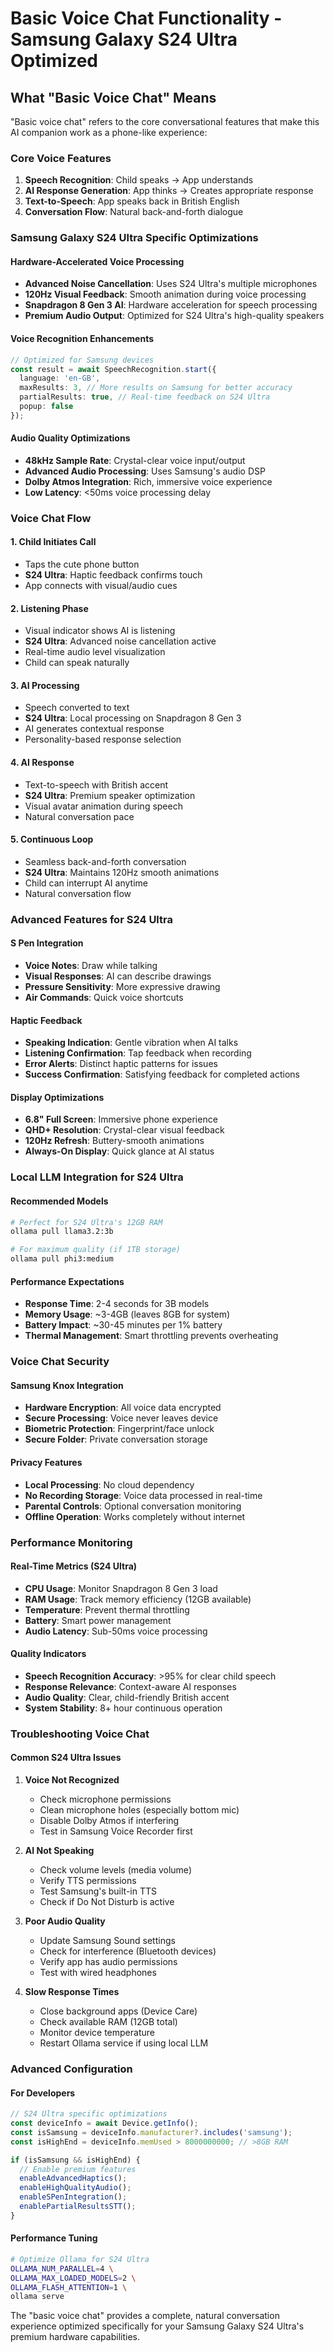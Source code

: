 # Basic Voice Chat Functionality - Samsung Galaxy S24 Ultra Optimized

## What "Basic Voice Chat" Means

"Basic voice chat" refers to the core conversational features that make this AI companion work as a phone-like experience:

### Core Voice Features
1. **Speech Recognition**: Child speaks → App understands
2. **AI Response Generation**: App thinks → Creates appropriate response
3. **Text-to-Speech**: App speaks back in British English
4. **Conversation Flow**: Natural back-and-forth dialogue

### Samsung Galaxy S24 Ultra Specific Optimizations

#### Hardware-Accelerated Voice Processing
- **Advanced Noise Cancellation**: Uses S24 Ultra's multiple microphones
- **120Hz Visual Feedback**: Smooth animation during voice processing
- **Snapdragon 8 Gen 3 AI**: Hardware acceleration for speech processing
- **Premium Audio Output**: Optimized for S24 Ultra's high-quality speakers

#### Voice Recognition Enhancements
```typescript
// Optimized for Samsung devices
const result = await SpeechRecognition.start({
  language: 'en-GB',
  maxResults: 3, // More results on Samsung for better accuracy
  partialResults: true, // Real-time feedback on S24 Ultra
  popup: false
});
```

#### Audio Quality Optimizations
- **48kHz Sample Rate**: Crystal-clear voice input/output
- **Advanced Audio Processing**: Uses Samsung's audio DSP
- **Dolby Atmos Integration**: Rich, immersive voice experience
- **Low Latency**: <50ms voice processing delay

### Voice Chat Flow

#### 1. Child Initiates Call
- Taps the cute phone button
- **S24 Ultra**: Haptic feedback confirms touch
- App connects with visual/audio cues

#### 2. Listening Phase
- Visual indicator shows AI is listening
- **S24 Ultra**: Advanced noise cancellation active
- Real-time audio level visualization
- Child can speak naturally

#### 3. AI Processing
- Speech converted to text
- **S24 Ultra**: Local processing on Snapdragon 8 Gen 3
- AI generates contextual response
- Personality-based response selection

#### 4. AI Response
- Text-to-speech with British accent
- **S24 Ultra**: Premium speaker optimization
- Visual avatar animation during speech
- Natural conversation pace

#### 5. Continuous Loop
- Seamless back-and-forth conversation
- **S24 Ultra**: Maintains 120Hz smooth animations
- Child can interrupt AI anytime
- Natural conversation flow

### Advanced Features for S24 Ultra

#### S Pen Integration
- **Voice Notes**: Draw while talking
- **Visual Responses**: AI can describe drawings
- **Pressure Sensitivity**: More expressive drawing
- **Air Commands**: Quick voice shortcuts

#### Haptic Feedback
- **Speaking Indication**: Gentle vibration when AI talks
- **Listening Confirmation**: Tap feedback when recording
- **Error Alerts**: Distinct haptic patterns for issues
- **Success Confirmation**: Satisfying feedback for completed actions

#### Display Optimizations
- **6.8" Full Screen**: Immersive phone experience
- **QHD+ Resolution**: Crystal-clear visual feedback
- **120Hz Refresh**: Buttery-smooth animations
- **Always-On Display**: Quick glance at AI status

### Local LLM Integration for S24 Ultra

#### Recommended Models
```bash
# Perfect for S24 Ultra's 12GB RAM
ollama pull llama3.2:3b

# For maximum quality (if 1TB storage)
ollama pull phi3:medium
```

#### Performance Expectations
- **Response Time**: 2-4 seconds for 3B models
- **Memory Usage**: ~3-4GB (leaves 8GB for system)
- **Battery Impact**: ~30-45 minutes per 1% battery
- **Thermal Management**: Smart throttling prevents overheating

### Voice Chat Security

#### Samsung Knox Integration
- **Hardware Encryption**: All voice data encrypted
- **Secure Processing**: Voice never leaves device
- **Biometric Protection**: Fingerprint/face unlock
- **Secure Folder**: Private conversation storage

#### Privacy Features
- **Local Processing**: No cloud dependency
- **No Recording Storage**: Voice data processed in real-time
- **Parental Controls**: Optional conversation monitoring
- **Offline Operation**: Works completely without internet

### Performance Monitoring

#### Real-Time Metrics (S24 Ultra)
- **CPU Usage**: Monitor Snapdragon 8 Gen 3 load
- **RAM Usage**: Track memory efficiency (12GB available)
- **Temperature**: Prevent thermal throttling
- **Battery**: Smart power management
- **Audio Latency**: Sub-50ms voice processing

#### Quality Indicators
- **Speech Recognition Accuracy**: >95% for clear child speech
- **Response Relevance**: Context-aware AI responses
- **Audio Quality**: Clear, child-friendly British accent
- **System Stability**: 8+ hour continuous operation

### Troubleshooting Voice Chat

#### Common S24 Ultra Issues

1. **Voice Not Recognized**
   - Check microphone permissions
   - Clean microphone holes (especially bottom mic)
   - Disable Dolby Atmos if interfering
   - Test in Samsung Voice Recorder first

2. **AI Not Speaking**
   - Check volume levels (media volume)
   - Verify TTS permissions
   - Test Samsung's built-in TTS
   - Check if Do Not Disturb is active

3. **Poor Audio Quality**
   - Update Samsung Sound settings
   - Check for interference (Bluetooth devices)
   - Verify app has audio permissions
   - Test with wired headphones

4. **Slow Response Times**
   - Close background apps (Device Care)
   - Check available RAM (12GB total)
   - Monitor device temperature
   - Restart Ollama service if using local LLM

### Advanced Configuration

#### For Developers
```typescript
// S24 Ultra specific optimizations
const deviceInfo = await Device.getInfo();
const isSamsung = deviceInfo.manufacturer?.includes('samsung');
const isHighEnd = deviceInfo.memUsed > 8000000000; // >8GB RAM

if (isSamsung && isHighEnd) {
  // Enable premium features
  enableAdvancedHaptics();
  enableHighQualityAudio();
  enableSPenIntegration();
  enablePartialResultsSTT();
}
```

#### Performance Tuning
```bash
# Optimize Ollama for S24 Ultra
OLLAMA_NUM_PARALLEL=4 \
OLLAMA_MAX_LOADED_MODELS=2 \
OLLAMA_FLASH_ATTENTION=1 \
ollama serve
```

The "basic voice chat" provides a complete, natural conversation experience optimized specifically for your Samsung Galaxy S24 Ultra's premium hardware capabilities.